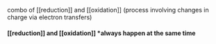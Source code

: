 combo of [[reduction]] and [[oxidation]] (process involving changes in charge via electron transfers)
#### [[reduction]] and [[oxidation]] *always happen at the same time